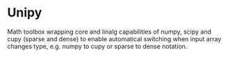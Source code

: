 # Unipy
Math toolbox wrapping core and linalg capabilities of numpy, scipy and cupy (sparse and dense) to enable automatical switching when input array changes type, e.g. numpy to cupy or sparse to dense notation.
